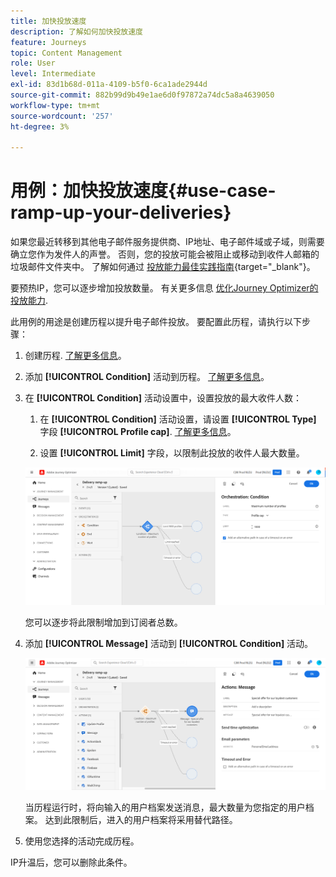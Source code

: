 ```yaml
---
title: 加快投放速度
description: 了解如何加快投放速度
feature: Journeys
topic: Content Management
role: User
level: Intermediate
exl-id: 83d1b68d-011a-4109-b5f0-6ca1ade2944d
source-git-commit: 882b99d9b49e1ae6d0f97872a74dc5a8a4639050
workflow-type: tm+mt
source-wordcount: '257'
ht-degree: 3%

---
```


# 用例：加快投放速度{#use-case-ramp-up-your-deliveries}

如果您最近转移到其他电子邮件服务提供商、IP地址、电子邮件域或子域，则需要确立您作为发件人的声誉。 否则，您的投放可能会被阻止或移动到收件人邮箱的垃圾邮件文件夹中。 了解如何通过 [投放能力最佳实践指南](https://experienceleague.adobe.com/docs/deliverability-learn/deliverability-best-practice-guide/additional-resources/generic-resources/increase-reputation-with-ip-warming.html){target=&quot;_blank&quot;}。

要预热IP，您可以逐步增加投放数量。 有关更多信息 [优化Journey Optimizer的投放能力](../messages/deliverability.md).

此用例的用途是创建历程以提升电子邮件投放。 要配置此历程，请执行以下步骤：

1. 创建历程. [了解更多信息](journey-gs.md)。

1. 添加 **[!UICONTROL Condition]** 活动到历程。 [了解更多信息](condition-activity.md)。

1. 在 **[!UICONTROL Condition]** 活动设置中，设置投放的最大收件人数：

   1. 在 **[!UICONTROL Condition]** 活动设置，请设置 **[!UICONTROL Type]** 字段 **[!UICONTROL Profile cap]**. [了解更多信息](condition-activity.md#profile_cap)。

   1. 设置 **[!UICONTROL Limit]** 字段，以限制此投放的收件人最大数量。

   ![](assets/profile-cap-condition.png)

   您可以逐步将此限制增加到订阅者总数。

1. 添加 **[!UICONTROL Message]** 活动到 **[!UICONTROL Condition]** 活动。

   ![](assets/ramp-up-deliveries-message.png)

   当历程运行时，将向输入的用户档案发送消息，最大数量为您指定的用户档案。 达到此限制后，进入的用户档案将采用替代路径。

1. 使用您选择的活动完成历程。

IP升温后，您可以删除此条件。
